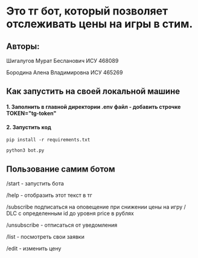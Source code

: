# Это тг бот, который позволяет отслеживать цены на игры в стим.
## Авторы:
 Шигалугов Мурат Бесланович ИСУ 468089 
 
Бородина Алена Владимировна ИСУ 465269

## Как запустить на своей локальной машине
#### 1. Заполнить в главной директории .env файл - добавить строчке TOKEN="tg-token"
#### 2. Запустить код
```
pip install -r requirements.txt
```

```
python3 bot.py
```
## Пользование самим ботом
/start - запустить бота

/help - отобразить этот текст в тг

/subscribe подписаться на оповещение при снижении цены на игру / DLC с определенным id до уровня price в рублях

/unsubscribe - отписаться от уведомления

/list - посмотреть свои заявки

/edit - изменить цену                      
